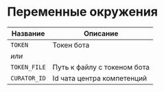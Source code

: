# Переменные окружения

| Название     | Описание                    |
|--------------|-----------------------------|
| `TOKEN`      | Токен бота                  |
| *или*        |                             |
| `TOKEN_FILE` | Путь к файлу с токеном бота |
| `CURATOR_ID` | Id чата центра компетенций  |